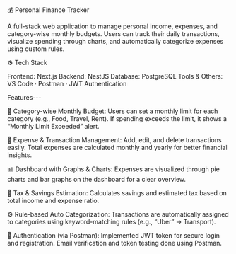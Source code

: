 💰 Personal Finance Tracker

A full-stack web application to manage personal income, expenses, and category-wise monthly budgets.
Users can track their daily transactions, visualize spending through charts, and automatically categorize expenses using custom rules.

⚙️ Tech Stack

Frontend: Next.js
Backend: NestJS
Database: PostgreSQL
Tools & Others: VS Code · Postman · JWT Authentication

Features---

🧮 Category-wise Monthly Budget:
Users can set a monthly limit for each category (e.g., Food, Travel, Rent).
If spending exceeds the limit, it shows a “Monthly Limit Exceeded” alert.

💸 Expense & Transaction Management:
Add, edit, and delete transactions easily.
Total expenses are calculated monthly and yearly for better financial insights.

📊 Dashboard with Graphs & Charts:
Expenses are visualized through pie charts and bar graphs on the dashboard for a clear overview.

🏦 Tax & Savings Estimation:
Calculates savings and estimated tax based on total income and expense ratio.

⚙️ Rule-based Auto Categorization:
Transactions are automatically assigned to categories using keyword-matching rules (e.g., “Uber” → Transport).

🔐 Authentication (via Postman):
Implemented JWT token for secure login and registration.
Email verification and token testing done using Postman.
